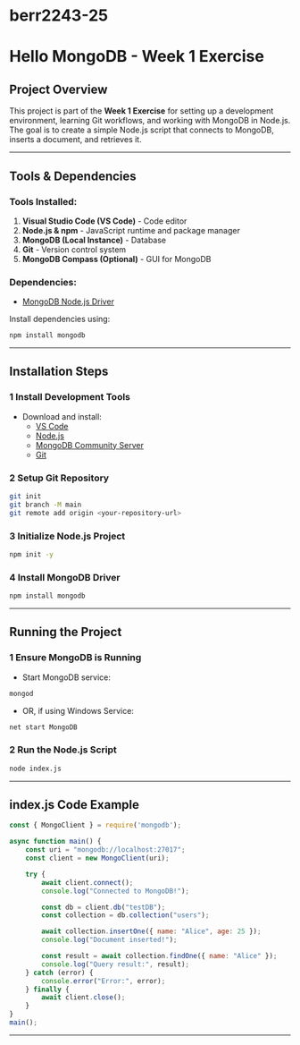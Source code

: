 # berr2243-25
# Hello MongoDB - Week 1 Exercise

##  Project Overview
This project is part of the **Week 1 Exercise** for setting up a development environment, learning Git workflows, and working with MongoDB in Node.js. The goal is to create a simple Node.js script that connects to MongoDB, inserts a document, and retrieves it.

---

##  Tools & Dependencies
###  Tools Installed:
1. **Visual Studio Code (VS Code)** - Code editor
2. **Node.js & npm** - JavaScript runtime and package manager
3. **MongoDB (Local Instance)** - Database
4. **Git** - Version control system
5. **MongoDB Compass (Optional)** - GUI for MongoDB

###  Dependencies:
- [MongoDB Node.js Driver](https://www.npmjs.com/package/mongodb)

Install dependencies using:
```sh
npm install mongodb
```

---

##  Installation Steps

### 1️ Install Development Tools
- Download and install:
  - [VS Code](https://code.visualstudio.com/)
  - [Node.js](https://nodejs.org/)
  - [MongoDB Community Server](https://www.mongodb.com/docs/manual/administration/install-community/)
  - [Git](https://git-scm.com/)
  
### 2️ Setup Git Repository
```sh
git init
git branch -M main
git remote add origin <your-repository-url>
```

### 3️ Initialize Node.js Project
```sh
npm init -y
```

### 4️ Install MongoDB Driver
```sh
npm install mongodb
```

---

##  Running the Project

### 1️ Ensure MongoDB is Running
- Start MongoDB service:
```sh
mongod
```
- OR, if using Windows Service:
```sh
net start MongoDB
```

### 2️ Run the Node.js Script
```sh
node index.js
```

---

##  index.js Code Example
```javascript
const { MongoClient } = require('mongodb');

async function main() {
    const uri = "mongodb://localhost:27017";
    const client = new MongoClient(uri);

    try {
        await client.connect();
        console.log("Connected to MongoDB!");

        const db = client.db("testDB");
        const collection = db.collection("users");

        await collection.insertOne({ name: "Alice", age: 25 });
        console.log("Document inserted!");

        const result = await collection.findOne({ name: "Alice" });
        console.log("Query result:", result);
    } catch (error) {
        console.error("Error:", error);
    } finally {
        await client.close();
    }
}
main();
```

---
